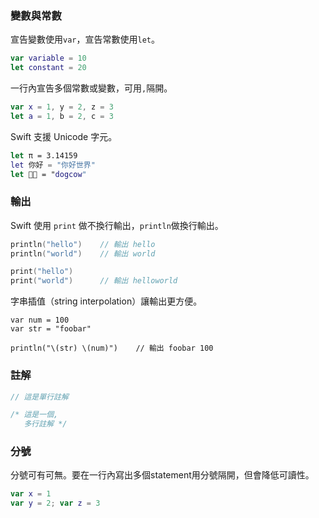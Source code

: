 ### 變數與常數

宣告變數使用`var`，宣告常數使用`let`。
```swift
var variable = 10
let constant = 20
```

一行內宣告多個常數或變數，可用`,`隔開。
```swift
var x = 1, y = 2, z = 3
let a = 1, b = 2, c = 3
```

Swift 支援 Unicode 字元。
```swift
let π = 3.14159
let 你好 = "你好世界"
let 🐶🐮 = "dogcow"
```

### 輸出

Swift 使用 `print` 做不換行輸出，`println`做換行輸出。
```swift
println("hello")    // 輸出 hello
println("world")    // 輸出 world

print("hello")
print("world")      // 輸出 helloworld
```

字串插值（string interpolation）讓輸出更方便。
```swfit
var num = 100
var str = "foobar"

println("\(str) \(num)")    // 輸出 foobar 100
```

### 註解

```swift
// 這是單行註解

/* 這是一個,
   多行註解 */
```

### 分號

分號可有可無。要在一行內寫出多個statement用分號隔開，但會降低可讀性。
```swift
var x = 1
var y = 2; var z = 3
```
